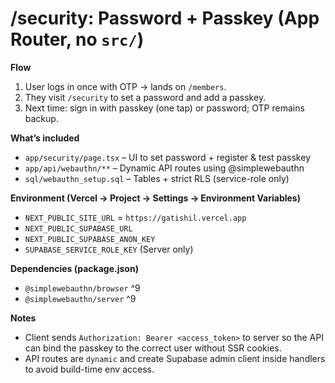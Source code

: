 
# /security: Password + Passkey (App Router, no `src/`)

**Flow**
1) User logs in once with OTP → lands on `/members`.
2) They visit `/security` to set a password and add a passkey.
3) Next time: sign in with passkey (one tap) or password; OTP remains backup.

**What’s included**
- `app/security/page.tsx` – UI to set password + register & test passkey
- `app/api/webauthn/**` – Dynamic API routes using @simplewebauthn
- `sql/webauthn_setup.sql` – Tables + strict RLS (service-role only)

**Environment (Vercel → Project → Settings → Environment Variables)**
- `NEXT_PUBLIC_SITE_URL` = `https://gatishil.vercel.app`
- `NEXT_PUBLIC_SUPABASE_URL`
- `NEXT_PUBLIC_SUPABASE_ANON_KEY`
- `SUPABASE_SERVICE_ROLE_KEY` (Server only)

**Dependencies (package.json)**
- `@simplewebauthn/browser` ^9
- `@simplewebauthn/server`  ^9

**Notes**
- Client sends `Authorization: Bearer <access_token>` to server so the API can bind the passkey to the correct user without SSR cookies.
- API routes are `dynamic` and create Supabase admin client inside handlers to avoid build-time env access.
